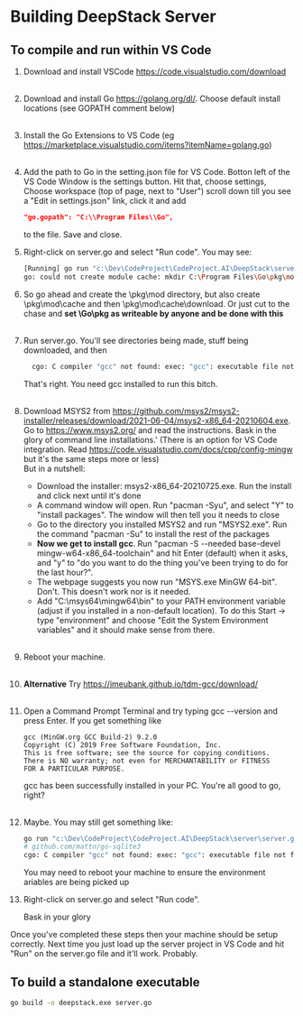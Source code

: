 # Building DeepStack Server

## To compile and run within VS Code

1.  Download and install VSCode https://code.visualstudio.com/download<br><br>

2.  Download and install Go https://golang.org/dl/. Choose default install locations (see GOPATH comment below)<br><br>

3.  Install the Go Extensions to VS Code (eg https://marketplace.visualstudio.com/items?itemName=golang.go)<br><br>

4.  Add the path to Go in the setting.json file for VS Code. Botton left of the VS Code Window is the settings button. Hit
    that, choose settings, Choose workspace (top of page, next to "User") scroll down till you see a "Edit in settings.json" 
    link, click it and add
    ```json
    "go.gopath": "C:\\Program Files\\Go",
    ```
    to the file. Save and close.

5.  Right-click on server.go and select "Run code". You may see:
    ```bash
    [Running] go run "c:\Dev\CodeProject\CodeProject.AI\DeepStack\server\server.go"
    go: could not create module cache: mkdir C:\Program Files\Go\pkg\mod: Access is denied.
    ```

9.  So go ahead and create the \pkg\mod directory, but also create \pkg\mod\cache and then \pkg\mod\cache\download.
    Or just cut to the chase and **set \Go\pkg as writeable by anyone and be done with this**<br><br>

10. Run server.go. You'll see directories being made, stuff being downloaded, and then
    ```bash
      cgo: C compiler "gcc" not found: exec: "gcc": executable file not found in %PATH%
    ```
    That's right. You need gcc installed to run this bitch.<br><br>

14. Download MSYS2 from https://github.com/msys2/msys2-installer/releases/download/2021-06-04/msys2-x86_64-20210604.exe. 
    Go to https://www.msys2.org/ and read the instructions. Bask in the glory of command line installations.'
    (There is an option for VS Code integration. Read https://code.visualstudio.com/docs/cpp/config-mingw but it's the 
    same steps more or less)<br>
    But in a nutshell:<br>
    - Download the  installer: msys2-x86_64-20210725.exe. Run the install and click next until it's done
    - A command window will open. Run "pacman -Syu", and select "Y" to "install packages". The window will then tell you it needs to close
    - Go to the directory you installed MSYS2 and run "MSYS2.exe". Run the command "pacman -Su" to install the rest of the packages
    - **Now we get to install gcc**. Run "pacman -S --needed base-devel mingw-w64-x86_64-toolchain" and hit Enter (default) when it asks, and "y" to "do you want to do the thing you've been trying  to do for the last hour?".
    - The webpage suggests you now run "MSYS.exe MinGW 64-bit". Don't. This doesn't work nor is it needed.
    - Add "C:\msys64\mingw64\bin" to your PATH environment variable (adjust if you installed in a non-default location). To do this Start -> type "environment" and choose "Edit the System  Environment variables" and it should make sense from there.<br><br>

15. Reboot your machine.<br><br>

16. **Alternative** Try https://jmeubank.github.io/tdm-gcc/download/<br><br>

15. Open a Command Prompt Terminal and try typing gcc --version and press Enter. If you get something like
    ```text
    gcc (MinGW.org GCC Build-2) 9.2.0
    Copyright (C) 2019 Free Software Foundation, Inc.
    This is free software; see the source for copying conditions. 
    There is NO warranty; not even for MERCHANTABILITY or FITNESS
    FOR A PARTICULAR PURPOSE.
    ```
    gcc has been successfully installed in your PC. You're all good to go, right?<br><br>

16. Maybe. You may still get something like:
    ```bash
    go run "c:\Dev\CodeProject\CodeProject.AI\DeepStack\server\server.go"
    # github.com/mattn/go-sqlite3
    cgo: C compiler "gcc" not found: exec: "gcc": executable file not found in %PATH%
    ```
    You may need to reboot your machine to ensure the environment ariables are being picked up

17. Right-click on server.go and select "Run code".

    Bask in your glory

Once you've completed these steps then your machine should be setup correctly. Next time you just load up the server project in VS Code and hit "Run" on the server.go file and it'll work. Probably.

## To build a standalone executable

```cmd
go build -o deepstack.exe server.go
```